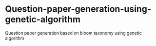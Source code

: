 # Question-paper-generation-using-genetic-algorithm
Question paper generation based on bloom taxonomy  using genetic algorithm
